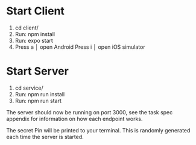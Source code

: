 
# Start Client
1. cd client/ 
2. Run: npm install
3. Run: expo start
4. 
   Press a │ open Android
   Press i │ open iOS simulator


# Start Server
1. cd service/
2. Run: npm run install
3. Run: npm run start

The server should now be running on port 3000, see the task spec appendix for information on how each endpoint works.

The secret Pin will be printed to your terminal. This is randomly generated each time the server is started.
